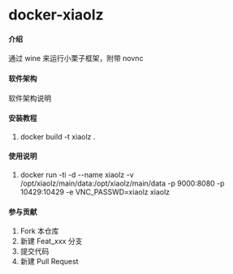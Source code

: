# docker-xiaolz

#### 介绍
通过 wine 来运行小栗子框架，附带 novnc

#### 软件架构
软件架构说明


#### 安装教程

1.  docker build -t xiaolz .

#### 使用说明

1.  docker run -ti -d --name xiaolz -v /opt/xiaolz/main/data:/opt/xiaolz/main/data -p 9000:8080 -p 10429:10429 -e VNC_PASSWD=xiaolz xiaolz

#### 参与贡献

1.  Fork 本仓库
2.  新建 Feat_xxx 分支
3.  提交代码
4.  新建 Pull Request


